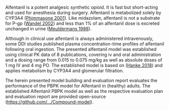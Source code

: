 Alfentanil is a potent analgesic synthetic opioid. It is fast but short-acting and used for anesthesia during surgery. Alfentanil is metabolized solely by CYP3A4 ([Phimmasone 2001](#5-References)). Like midazolam, alfentanil is not a substrate for P-gp ([Wandel 2002](#5-References)) and less than 1% of an alfentanil dose is excreted unchanged in urine ([Meuldermans 1988](#5-References)).

Although in clinical use alfentanil is always administered intravenously, some DDI studies published plasma concentration-time profiles of alfentanil following oral ingestion. The presented alfentanil model was established using clinical PK data of 8 publications, covering iv and oral administration and a dosing range from 0.015 to 0.075 mg/kg as well as absolute doses of 1 mg IV and 4 mg PO. The established model is based on ([Hanke 2018](#5-References)) and applies metabolism by CYP3A4 and glomerular filtration.  

The herein presented model building and evaluation report evaluates the performance of the PBPK model for Alfentanil in (healthy) adults. The established Alfentanil PBPK model as well as the respective evaluation plan and evaluation report are provided open-source (https://github.com/.../Compound-model).
